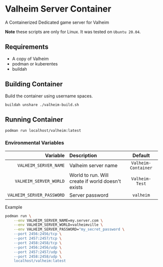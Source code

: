 # Valheim Server Container

A Containerized Dedicated game server for Valheim

**Note** these scripts are only for Linux. It was tested on `Ubuntu 20.04`.

## Requirements
- A copy of Valheim
- podman or kuberentes
- buildah

## Building Container

Build the container using username spaces.

```
buildah unshare ./valheim-build.sh
```

## Running Container

```
podman run localhost/valheim:latest
```

### Environmental Variables

| Variable | Description | Default |
| ---: | :--- | :---: |
| `VALHEIM_SERVER_NAME` | Valheim server name | `Valheim-Container` |
| `VALHEIM_SERVER_WORLD` | World to run. Will create if world doesn't exists | `Valheim-Test` |
| `VALHEIM_SERVER_PASSWORD` | Server password | `valheim` |

Example
```bash
podman run \
    --env VALHEIM_SERVER_NAME=my.server.com \
    --env VALHEIM_SERVER_WORLD=valheimville \
    --env VALHEIM_SERVER_PASSWORD="my_secret_password \
    --port 2456:2456/tcp \
    --port 2457:2457/tcp \
    --port 2458:2458/tcp \
    --port 2456:2456/udp \
    --port 2457:2457/udp \
    --port 2458:2458/udp \
    localhost/valheim:latest
```
